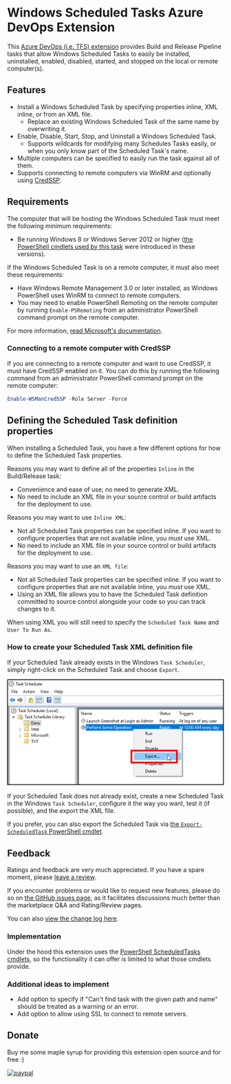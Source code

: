 # Windows Scheduled Tasks Azure DevOps Extension

This [Azure DevOps (i.e. TFS) extension][ExtensionInAzureDevOpsMarketplaceUrl] provides Build and Release Pipeline tasks that allow Windows Scheduled Tasks to easily be installed, uninstalled, enabled, disabled, started, and stopped on the local or remote computer(s).

## Features

- Install a Windows Scheduled Task by specifying properties inline, XML inline, or from an XML file.
  - Replace an existing Windows Scheduled Task of the same name by overwriting it.
- Enable, Disable, Start, Stop, and Uninstall a Windows Scheduled Task.
  - Supports wildcards for modifying many Schedules Tasks easily, or when you only know part of the Scheduled Task's name.
- Multiple computers can be specified to easily run the task against all of them.
- Supports connecting to remote computers via WinRM and optionally using [CredSSP][CredSspDocumentationUrl].

## Requirements

The computer that will be hosting the Windows Scheduled Task must meet the following minimum requirements:

- Be running Windows 8 or Windows Server 2012 or higher ([the PowerShell cmdlets used by this task][PowerShellScheduledTasksDocumentationUrl] were introduced in these versions).

If the Windows Scheduled Task is on a remote computer, it must also meet these requirements:

- Have Windows Remote Management 3.0 or later installed, as Windows PowerShell uses WinRM to connect to remote computers.
- You may need to enable PowerShell Remoting on the remote computer by running `Enable-PSRemoting` from an administrator PowerShell command prompt on the remote computer.

For more information, [read Microsoft's documentation][PowerShellRemotingRequirementsDocumentationUrl].

### Connecting to a remote computer with CredSSP

If you are connecting to a remote computer and want to use CredSSP, it must have CredSSP enabled on it. You can do this by running the following command from an administrator PowerShell command prompt on the remote computer:

```PowerShell
Enable-WSManCredSSP -Role Server -Force
```

## Defining the Scheduled Task definition properties

When installing a Scheduled Task, you have a few different options for how to define the Scheduled Task properties.

Reasons you may want to define all of the properties `Inline` in the Build/Release task:

- Convenience and ease of use; no need to generate XML.
- No need to include an XML file in your source control or build artifacts for the deployment to use.

Reasons you may want to use `Inline XML`:

- Not all Scheduled Task properties can be specified inline. If you want to configure properties that are not available inline, you _must_ use XML.
- No need to include an XML file in your source control or build artifacts for the deployment to use.

Reasons you may want to use an `XML file`:

- Not all Scheduled Task properties can be specified inline. If you want to configure properties that are not available inline, you _must_ use XML.
- Using an XML file allows you to have the Scheduled Task definition committed to source control alongside your code so you can track changes to it.

When using XML you will still need to specify the `Scheduled Task Name` and `User To Run As`.

### How to create your Scheduled Task XML definition file

If your Scheduled Task already exists in the Windows `Task Scheduler`, simply right-click on the Scheduled Task and choose `Export`.

![Export Windows Scheduled Task screenshot][ExportWindowsScheduledTaskScreenshotImage]

If your Scheduled Task does not already exist, create a new Scheduled Task in the Windows `Task Scheduler`, configure it the way you want, test it (if possible), and the export the XML file.

If you prefer, you can also export the Scheduled Task via [the `Export-ScheduledTask` PowerShell cmdlet][PowerShellExportScheduledTaskDocumentationUrl].

## Feedback

Ratings and feedback are very much appreciated. If you have a spare moment, please [leave a review][ExtensionRatingAndReviewInAzureDevOpsMarketplaceUrl].

If you encounter problems or would like to request new features, please do so on [the GitHub issues page][ExtensionGitHubRepositoryIssuesUrl], as it facilitates discussions much better than the marketplace Q&A and Rating/Review pages.

You can also [view the change log here][ExtensionChangeLogUrl].

### Implementation

Under the hood this extension uses the [PowerShell ScheduledTasks cmdlets][PowerShellScheduledTasksDocumentationUrl], so the functionality it can offer is limited to what those cmdlets provide.

### Additional ideas to implement

- Add option to specify if "Can't find task with the given path and name" should be treated as a warning or an error.
- Add option to allow using SSL to connect to remote servers.

## Donate

Buy me some maple syrup for providing this extension open source and for free :)

[![paypal](https://www.paypalobjects.com/en_US/i/btn/btn_donateCC_LG.gif)](https://www.paypal.com/cgi-bin/webscr?cmd=_s-xclick&hosted_button_id=SW7LX32CWQJKN)

<!-- Links -->
[ExtensionInAzureDevOpsMarketplaceUrl]: https://marketplace.visualstudio.com/items?itemName=deadlydog.WindowsScheduledTasksBuildAndReleaseTasks
[ExtensionGitHubRepositoryIssuesUrl]: https://github.com/deadlydog/AzureDevOps.WindowsScheduledTasks/issues
[ExtensionChangeLogUrl]: https://github.com/deadlydog/AzureDevOps.WindowsScheduledTasks/blob/master/docs/ChangeLog.md
[ExtensionRatingAndReviewInAzureDevOpsMarketplaceUrl]: https://marketplace.visualstudio.com/items?itemName=deadlydog.WindowsScheduledTasksBuildAndReleaseTasks#review-details
[PowerShellScheduledTasksDocumentationUrl]: https://docs.microsoft.com/en-us/powershell/module/scheduledtasks/?view=win10-ps
[PowerShellExportScheduledTaskDocumentationUrl]: https://docs.microsoft.com/en-us/powershell/module/scheduledtasks/export-scheduledtask?view=win10-ps
[CredSspDocumentationUrl]: https://docs.microsoft.com/en-us/windows/desktop/secauthn/credential-security-support-provider
[PowerShellRemotingRequirementsDocumentationUrl]: https://docs.microsoft.com/en-us/powershell/module/microsoft.powershell.core/about/about_remote_requirements?view=powershell-6
[ExportWindowsScheduledTaskScreenshotImage]: Images/ExportWindowsScheduledTaskScreenshot.png